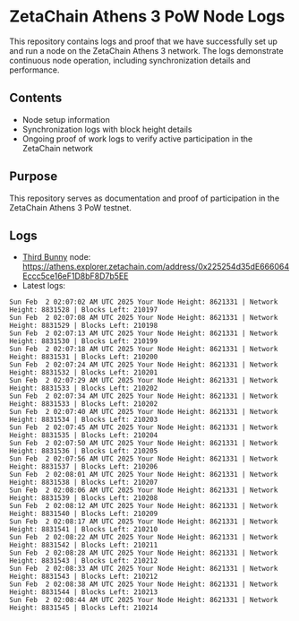 # ZetaChain Athens 3 PoW Node Logs
This repository contains logs and proof that we have successfully set up and run a node on the ZetaChain Athens 3 network. The logs demonstrate continuous node operation, including synchronization details and performance.

## Contents
- Node setup information
- Synchronization logs with block height details
- Ongoing proof of work logs to verify active participation in the ZetaChain network

## Purpose
This repository serves as documentation and proof of participation in the ZetaChain Athens 3 PoW testnet.

## Logs

- [Third Bunny](https://thirdbunny.xyz/) node: https://athens.explorer.zetachain.com/address/0x225254d35dE666064Eccc5ce16eF1D8bF8D7b5EE
- Latest logs:
```
Sun Feb  2 02:07:02 AM UTC 2025 Your Node Height: 8621331 | Network Height: 8831528 | Blocks Left: 210197
Sun Feb  2 02:07:08 AM UTC 2025 Your Node Height: 8621331 | Network Height: 8831529 | Blocks Left: 210198
Sun Feb  2 02:07:13 AM UTC 2025 Your Node Height: 8621331 | Network Height: 8831530 | Blocks Left: 210199
Sun Feb  2 02:07:18 AM UTC 2025 Your Node Height: 8621331 | Network Height: 8831531 | Blocks Left: 210200
Sun Feb  2 02:07:24 AM UTC 2025 Your Node Height: 8621331 | Network Height: 8831532 | Blocks Left: 210201
Sun Feb  2 02:07:29 AM UTC 2025 Your Node Height: 8621331 | Network Height: 8831533 | Blocks Left: 210202
Sun Feb  2 02:07:34 AM UTC 2025 Your Node Height: 8621331 | Network Height: 8831533 | Blocks Left: 210202
Sun Feb  2 02:07:40 AM UTC 2025 Your Node Height: 8621331 | Network Height: 8831534 | Blocks Left: 210203
Sun Feb  2 02:07:45 AM UTC 2025 Your Node Height: 8621331 | Network Height: 8831535 | Blocks Left: 210204
Sun Feb  2 02:07:50 AM UTC 2025 Your Node Height: 8621331 | Network Height: 8831536 | Blocks Left: 210205
Sun Feb  2 02:07:56 AM UTC 2025 Your Node Height: 8621331 | Network Height: 8831537 | Blocks Left: 210206
Sun Feb  2 02:08:01 AM UTC 2025 Your Node Height: 8621331 | Network Height: 8831538 | Blocks Left: 210207
Sun Feb  2 02:08:06 AM UTC 2025 Your Node Height: 8621331 | Network Height: 8831539 | Blocks Left: 210208
Sun Feb  2 02:08:12 AM UTC 2025 Your Node Height: 8621331 | Network Height: 8831540 | Blocks Left: 210209
Sun Feb  2 02:08:17 AM UTC 2025 Your Node Height: 8621331 | Network Height: 8831541 | Blocks Left: 210210
Sun Feb  2 02:08:22 AM UTC 2025 Your Node Height: 8621331 | Network Height: 8831542 | Blocks Left: 210211
Sun Feb  2 02:08:28 AM UTC 2025 Your Node Height: 8621331 | Network Height: 8831543 | Blocks Left: 210212
Sun Feb  2 02:08:33 AM UTC 2025 Your Node Height: 8621331 | Network Height: 8831543 | Blocks Left: 210212
Sun Feb  2 02:08:38 AM UTC 2025 Your Node Height: 8621331 | Network Height: 8831544 | Blocks Left: 210213
Sun Feb  2 02:08:44 AM UTC 2025 Your Node Height: 8621331 | Network Height: 8831545 | Blocks Left: 210214
```
